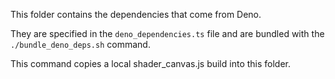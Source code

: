This folder contains the dependencies that come from Deno.

They are specified in the `deno_dependencies.ts` file and are bundled with
the `./bundle_deno_deps.sh` command.

This command copies a local shader_canvas.js build into this folder.
